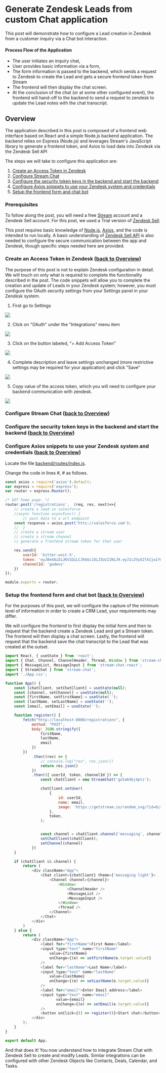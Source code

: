 # Generate Zendesk Leads from custom Chat application
This post will demonstrate how to configure a Lead creation in Zendesk from a customer inquiry via a Chat bot interaction.

#### Process Flow of the Application
* The user initiates an inquiry chat,
* User provides basic information via a form,
* The form information is passed to the 
backend, which sends a request to Zendesk to create the Lead and gets a secure frontend token from Stream
* The frontend will then display the chat screen.
* At the conclusion of the chat (or at some other configured event), the frontend will hand-off to the backend to send a request to zendesk to update the Lead notes with the chat transcript.
## Overview
The application described in this post is composed of a frontend web interface based on React and a simple Node.js backend application. The backend relies on Express (Node.js) and leverages Stream's JavaScript library to generate a frontend token, and Axios to load data into Zendesk via the Zendesk Sell API

The steps we will take to configure this application are:
1. [Create an Access Token in Zendesk](#create-an-access-token-in-zendesk)
2. [Configure Stream Chat](#configure-stream-chat)
3. [Configure the security token keys in the backend and start the backend](#configure-the-security-token-keys-in-the-backend-and-start-the-backend)
4. [Configure Axios snippets to use your Zendesk system and credentials](#configure-axios-snippets-to-use-your-zendesk-system-and-credentials)
4. [Setup the frontend form and chat bot](#setup-the-frontend-form-and-chat-bot)

### Prerequisites

To follow along the post, you will need a free [Stream](https://getstream.io/get_started/?signup=#flat_feed) account and a Zendesk Sell account. For this post, we used a Trial version of [Zendesk Sell](https://www.zendesk.com/register/?ref=218b).

This post requires basic knowledge of [Node.js](https://nodejs.org/en/ "node website"), [Axios](https://github.com/axios/axios "Axois documentation on Github"), and the code is intended to run locally. A basic understanding of [Zendesk Sell API](https://developer.zendesk.com/rest_api/docs/sell-api/apis) is also needed to configure the secure communication between the app and Zendesk, though specific steps needed here are provided.

### Create an Access Token in Zendesk ([back to Overview](#overveiw))
The purpose of this post is not to explain Zendesk configuration in detail. We will touch on only what is required to complete the functionality described in the post. The code snippets will allow you to complete the creation and update of Leads in your Zendesk system; however, you must configure the OAuth security settings from your Settings panel in your Zendesk system.

1. First go to Settings

![](images/zendesk-setting-panel.png)

2. Click on "OAuth" under the "Integrations" menu item

![](images/zendesk-OAuth-settings.png)

3. Click on the button labeled, "+ Add Access Token"

![](images/zendesk-create-OAuth.png)

4. Complete description and leave settings unchanged (more restrictive settings may be required for your application) and click "Save"

![](images/zendesk-add-access-token.png)

5. Copy value of the access token, which you will need to configure your backend communication with zendesk.

![](images/zendesk-access-token-example.png)

### Configure Stream Chat ([back to Overview](#overveiw))

### Configure the security token keys in the backend and start the backend ([back to Overview](#overveiw))

### Configure Axios snippets to use your Zendesk system and credentials ([back to Overview](#overveiw))

Locate the file [backend/routes/index.js](backend/routes/index.js).

Change the code in lines #, # as follows.

```javascript
const axios = require('axios').default;
var express = require('express');
var router = express.Router();

/* GET home page. */
router.post('/registrations',  (req, res, next)=>{
    // create a lead in salesforce
    //async function asyncFunc() {
        // post data to a url endpoint
    const response = axios.post('htts://salesforce.com');
    //  }
    // create a stream user
    // create a stream channel
    // generate a frontend stream token for that user

    res.send({
        userId: 'bitter-unit-5',
        token: 'eyJ0eXAiOiJKV1QiLCJhbGciOiJIUzI1NiJ9.eyJ1c2VyX2lkIjoiYml0dGVyLXVuaXQtNSJ9.Y8LXEx6Fcfc7XTbQzBYNE7yv3EWs6vyMWTBtxt4rC-c',
        channelId: 'godevs'
    })
});

module.exports = router;

```

### Setup the frontend form and chat bot ([back to Overview](#overveiw))

For the purposes of this post, we will configure the capture of the minimum level of information in order to create a CRM Lead, your requirements may differ.

We will configure the frontend to first display the initial form and then to request that the backend create a Zendesk Lead and get a Stream token. The frontend will then display a chat screen. Lastly, the frontend will request that the backend save the chat transcript to the Lead that was created at the outset.

```javascript
import React, { useState } from 'react';
import { Chat, Channel, ChannelHeader, Thread, Window } from 'stream-chat-react';
import { MessageList, MessageInput } from 'stream-chat-react';
import { StreamChat } from 'stream-chat';
import './App.css';

function App() {
    const [chatClient, setChatClient] = useState(null);
    const [channel, setChannel] = useState(null);
    const [firstName, setFirstName] = useState('');
    const [lastName, setLastName] = useState('');
    const [email, setEmail] = useState('');

    function register() {
        fetch("http://localhost:8080/registrations", {
            method: "POST",
            body: JSON.stringify({
                firstName,
                lastName,
                email
            })
        })
            .then((res) => {
                // console.log("res", res.json())
                return res.json()
            })
            .then(({ userId, token, channelId }) => {
                const chatClient = new StreamChat('gx5a64bj4ptz');

                chatClient.setUser(
                    {
                        id: userId,
                        name: email,
                        image: 'https://getstream.io/random_svg/?id=bitter-unit-5&name=Bitter+unit'
                    },
                    token,
                );


                const channel = chatClient.channel('messaging', channelId);
                setChatClient(chatClient);
                setChannel(channel)
            })
    }

    if (chatClient && channel) {
        return (
            <div className="App">
                <Chat client={chatClient} theme={'messaging light'}>
                    <Channel channel={channel}>
                        <Window>
                            <ChannelHeader />
                            <MessageList />
                            <MessageInput />
                        </Window>
                        <Thread />
                    </Channel>
                </Chat>
            </div>
        )
    } else {
        return (
            <div className="App">
                <label for="firstName">First Name</label>
                <input type="text" name="firstName"
                    value={firstName}
                    onChange={(e) => setFirstName(e.target.value)}
                />
                <label for="lastName">Last Name</label>
                <input type="text" name="lastName"
                    value={lastName}
                    onChange={(e) => setLastName(e.target.value)}
                />
                <label for="email">Enter Email address</label>
                <input type="text" name="email"
                       value={email}
                       onChange={(e) => setEmail(e.target.value)}
                />
                <button onClick={() => register()}>Start chat</button>
            </div>
        );
    }
}

export default App;

```

And that does it! You now understand how to integrate Stream Chat with Zendesk Sell to create and modify Leads. Similar integrations can be configured with other Zendesk Objects like Contacts, Deals, Calendar, and Tasks.